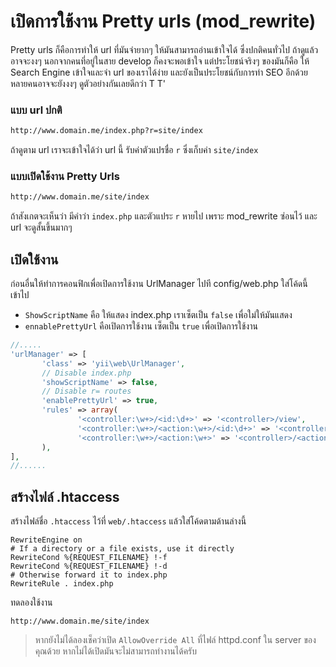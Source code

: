 # เปิดการใช้งาน Pretty urls (mod_rewrite)
Pretty urls ก็คือการทำให้ url ที่มันจำยากๆ ให้มันสามารถอ่านเข้าใจได้ ซึ่งปกติคนทั่วไป ถ้าดูแล้วอาจจะงงๆ นอกจากคนที่อยู่ในสาย develop ก็คงจะพอเข้าใจ แต่ประโยชน์จริงๆ ของมันก็คือ ให้ Search Engine เข้าใจและจำ url ของเราได้ง่าย และยังเป็นประโยชน์กับการทำ SEO อีกด้วย หลายคนอาจจะยังงงๆ ดูตัวอย่างกันเลยดีกว่า T T'

### แบบ url ปกติ
```html
http://www.domain.me/index.php?r=site/index
```
ถ้าดูตาม url เราจะเข้าใจได้ว่า url นี้ รับค่าตัวแปรชื่อ  `r` ซึ่งเก็บค่า `site/index`

### แบบเปิดใช้งาน Pretty Urls
```html
http://www.domain.me/site/index
```
ถ้าสังเกตจะเห็นว่า มีคำว่า `index.php` และตัวแประ `r` หายไป เพราะ mod_rewrite ซ่อนไว้ และ url จะดูสั้นขึ้นมากๆ


## เปิดใช้งาน
ก่อนอื่นให้ทำการคอนฟิกเพื่อเปิดการใช้งาน UrlManager ไปที config/web.php ใส่โค้ดนี้เข้าไป
* `ShowScriptName` คือ ให้แสดง index.php เราเซ็ตเป็น `false`  เพื่อใม่ให้มันแสดง
* `ennablePrettyUrl` คือเปิดการใช้งาน เซ็ตเป็น `true` เพื่อเปิดการใช้งาน
```php
//.....
'urlManager' => [
       'class' => 'yii\web\UrlManager',
       // Disable index.php
       'showScriptName' => false,
       // Disable r= routes
       'enablePrettyUrl' => true,
       'rules' => array(
               '<controller:\w+>/<id:\d+>' => '<controller>/view',
               '<controller:\w+>/<action:\w+>/<id:\d+>' => '<controller>/<action>',
               '<controller:\w+>/<action:\w+>' => '<controller>/<action>',
       ),
],
//......
```

## สร้างไฟล์ .htaccess
สร้างไฟล์ชื่อ `.htaccess` ไว้ที่ `web/.htaccess` แล้วใส่โค้ดตามด้านล่างนี้
```
RewriteEngine on
# If a directory or a file exists, use it directly
RewriteCond %{REQUEST_FILENAME} !-f
RewriteCond %{REQUEST_FILENAME} !-d
# Otherwise forward it to index.php
RewriteRule . index.php
```

ทดลองใช้งาน
```
http://www.domain.me/site/index
```

> หากยังไม่ได้ลองเช็คว่าเปิด `AllowOverride All` ที่ไฟล์ httpd.conf ใน server ของคุณด้วย หากไม่ได้เปิดมันจะไม่สามารถทำงานได้ครับ
